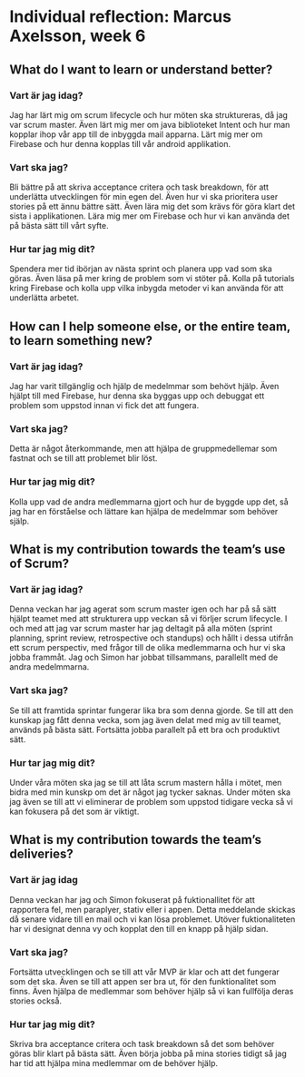 # Individual reflection: Marcus Axelsson, week 6

## What do I want to learn or understand better?

### Vart är jag idag?
Jag har lärt mig om scrum lifecycle och hur möten ska struktureras, då jag var scrum master. Även lärt mig mer om java biblioteket Intent och hur man kopplar ihop vår app till de inbyggda mail apparna. Lärt mig mer om Firebase och hur denna kopplas till vår android applikation.

### Vart ska jag?
Bli bättre på att skriva acceptance critera och task breakdown, för att underlätta utvecklingen för min egen del. Även hur vi ska prioritera user stories på ett ännu bättre sätt. Även lära mig det som krävs för göra klart det sista i applikationen. Lära mig mer om Firebase och hur vi kan använda det på bästa sätt till vårt syfte.

### Hur tar jag mig dit?
Spendera mer tid ibörjan av nästa sprint och planera upp vad som ska göras. Även läsa på mer kring de problem som vi stöter på. Kolla på tutorials kring Firebase och kolla upp vilka inbygda metoder vi kan använda för att underlätta arbetet.

## How can I help someone else, or the entire team, to learn something new?

### Vart är jag idag?
Jag har varit tillgänglig och hjälp de medelmmar som behövt hjälp. Även hjälpt till med Firebase, hur denna ska byggas upp och debuggat ett problem som uppstod innan vi fick det att fungera.

### Vart ska jag?
Detta är något återkommande, men att hjälpa de gruppmedellemar som fastnat och se till att problemet blir löst.

### Hur tar jag mig dit?
Kolla upp vad de andra medlemmarna gjort och hur de byggde upp det, så jag har en förståelse och lättare kan hjälpa de medelmmar som behöver själp. 

## What is my contribution towards the team’s use of Scrum?

### Vart är jag idag?
Denna veckan har jag agerat som scrum master igen och har på så sätt hjälpt teamet med att strukturera upp veckan så vi förljer scrum lifecycle. I och med att jag var scrum master har jag deltagit på alla möten (sprint planning, sprint review, retrospective och standups) och hållt i dessa utifrån ett scrum perspectiv, med frågor till de olika medlemmarna och hur vi ska jobba frammåt. Jag och Simon har jobbat tillsammans, parallellt med de andra medelmmarna.

### Vart ska jag?
Se till att framtida sprintar fungerar lika bra som denna gjorde. Se till att den kunskap jag fått denna vecka, som jag även delat med mig av till teamet, används på bästa sätt. Fortsätta jobba parallelt på ett bra och produktivt sätt.

### Hur tar jag mig dit?
Under våra möten ska jag se till att låta scrum mastern hålla i mötet, men bidra med min kunskp om det är något jag tycker saknas. Under möten ska jag även se till att vi eliminerar de problem som uppstod tidigare vecka så vi kan fokusera på det som är viktigt.

## What is my contribution towards the team’s deliveries?

### Vart är jag idag
Denna veckan har jag och Simon fokuserat på fuktionallitet för att rapportera fel, men paraplyer, stativ eller i appen. Detta meddelande skickas då senare vidare till en mail och vi kan lösa problemet. Utöver fuktionaliteten har vi designat denna vy och kopplat den till en knapp på hjälp sidan.

### Vart ska jag?
Fortsätta utvecklingen och se till att vår MVP är klar och att det fungerar som det ska. Även se till att appen ser bra ut, för den funktionalitet som finns. Även hjälpa de medlemmar som behöver hjälp så vi kan fullfölja deras stories också.

### Hur tar jag mig dit? 
Skriva bra acceptance critera och task breakdown så det som behöver göras blir klart på bästa sätt. Även börja jobba på mina stories tidigt så jag har tid att hjälpa mina medlemmar om de behöver hjälp. 
